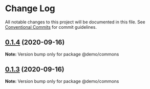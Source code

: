# Change Log

All notable changes to this project will be documented in this file.
See [Conventional Commits](https://conventionalcommits.org) for commit guidelines.

## [0.1.4](https://github.com/gustavofsantos/monorepo-demo/compare/v0.1.3...v0.1.4) (2020-09-16)

**Note:** Version bump only for package @demo/commons






## [0.1.3](https://github.com/gustavofsantos/monorepo-demo/compare/v0.1.2...v0.1.3) (2020-09-16)

**Note:** Version bump only for package @demo/commons
